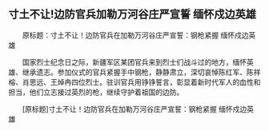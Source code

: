 ## 寸土不让!边防官兵加勒万河谷庄严宣誓 缅怀戍边英雄
　　原标题：寸土不让！边防官兵在加勒万河谷庄严宣誓：钢枪紧握 缅怀戍边英雄

　　国家烈士纪念日之际，新疆军区某团官兵来到烈士们战斗过的地方，缅怀英雄、继承遗志。参加仪式的官兵紧握手中钢枪，静静肃立，深切哀悼陈红军、陈祥榕、肖思远、王焯冉四位烈士。驻训官兵用铮铮誓言，彰显着新时代军人的血性和担当，他们立志接过英烈的枪，继续守护着祖国的边防。

　　[原标题]寸土不让！边防官兵在加勒万河谷庄严宣誓：钢枪紧握 缅怀戍边英雄

